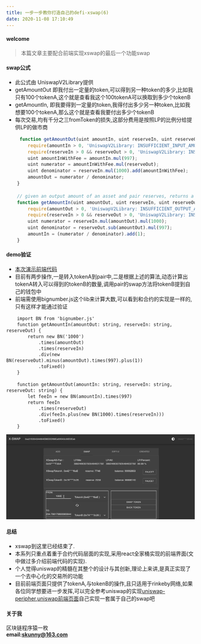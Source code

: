 ```yaml
---
title: 一步一步教你打造自己的defi-xswap(6) 
date: 2020-11-08 17:10:49
---
```

#### welcome
> 本篇文章主要配合前端实现xswap的最后一个功能swap

#### swap公式
- 此公式由 UniswapV2Library提供
-  getAmountOut 即我付出一定量的token,可以得到另一种token的多少,比如我只有100个tokenA,这个就是查看我这个100tokenA可以换取到多少个tokenB
-  getAmountIn, 即我要得到一定量的token,我得付出多少另一种token,比如我想要100个tokenA,那么这个就是查看我要付出多少个tokenB
-  每次交易,均有千分之三fromToken的损失,这部分费用是按照LP的比例分给提供LP的做市商

```javascript
	 function getAmountOut(uint amountIn, uint reserveIn, uint reserveOut) internal pure returns (uint amountOut) {
        require(amountIn > 0, 'UniswapV2Library: INSUFFICIENT_INPUT_AMOUNT');
        require(reserveIn > 0 && reserveOut > 0, 'UniswapV2Library: INSUFFICIENT_LIQUIDITY');
        uint amountInWithFee = amountIn.mul(997);
        uint numerator = amountInWithFee.mul(reserveOut);
        uint denominator = reserveIn.mul(1000).add(amountInWithFee);
        amountOut = numerator / denominator;
    }

    // given an output amount of an asset and pair reserves, returns a required input amount of the other asset
    function getAmountIn(uint amountOut, uint reserveIn, uint reserveOut) internal pure returns (uint amountIn) {
        require(amountOut > 0, 'UniswapV2Library: INSUFFICIENT_OUTPUT_AMOUNT');
        require(reserveIn > 0 && reserveOut > 0, 'UniswapV2Library: INSUFFICIENT_LIQUIDITY');
        uint numerator = reserveIn.mul(amountOut).mul(1000);
        uint denominator = reserveOut.sub(amountOut).mul(997);
        amountIn = (numerator / denominator).add(1);
    }
```

#### demo验证
- [本次演示前端代码](https://github.com/shaokun11/xswap/tree/v4)
- 目前有两步操作,一是转入tokenA到pair中,二是根据上述的算法,动态计算出tokenA转入可以得到的tokenB的数量,调用pair的swap方法将tokenB提到自己的钱包中
- 前端需使用bignumber.js这个lib来计算大数,可以看到和合约的实现是一样的,只有这样才能通过验证  

```javascrip
	import BN from 'bignumber.js'
	function getAmountIn(amountOut: string, reserveIn: string, reserveOut) {
	    return new BN('1000')
	        .times(amountOut)
	        .times(reserveIn)
	        .div(new BN(reserveOut).minus(amountOut).times(997).plus(1))
	        .toFixed()
	}
	
	function getAmountOut(amountIn: string, reserveIn: string, reserveOut: string) {
	    let feeIn = new BN(amountIn).times(997)
	    return feeIn
	        .times(reserveOut)
	        .div(feeIn.plus(new BN(1000).times(reserveIn)))
	        .toFixed()
	}
```

![xswap](/xswap/ether6.gif)  

#### 总结
- xswap到这里已经结束了.
- 本系列只重点着重于合约代码层面的实现,采用react全家桶实现的前端界面(文中做过多介绍前端代码的实现).
- 个人觉得uniswap的精髓在其整个的设计与其创新,理论上来讲,是真正实现了一个去中心化的交易所的功能
- 目前前端页面只提供了tokenA,与tokenB的操作,且只适用于rinkeby网络,如果各位同学想要进一步发挥,可以完全参考uniswap的实现[uniswap-peripher](https://github.com/Uniswap/uniswap-v2-periphery),[uniswap前端页面](https://github.com/Uniswap/uniswap-interface)自己实现一套属于自己的swap吧

#### 关于我
区块链程序猿一枚  
**email:skunny@163.com**